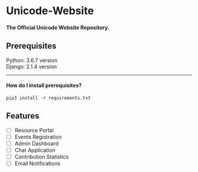 # Unicode-Website

#### The Official Unicode Website Repository.

## Prerequisites

Python: 3.6.7 version\
Django: 2.1.4 version

<hr>

#### How do I install prerequisites?

```pip3 install -r requirements.txt```

## Features

- [ ] Resource Portal
- [ ] Events Registration
- [ ] Admin Dashboard
- [ ] Chat Application
- [ ] Contribution Statistics
- [ ] Email Notifications
